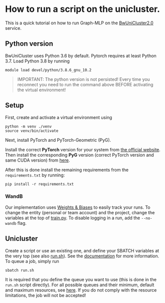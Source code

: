 # How to run a script on the unicluster.
This is a quick tutorial on how to run Graph-MLP on the [BwUniCluster2.0](https://www.scc.kit.edu/en/services/bwUniCluster_2.0.php) service.

## Python version
BwUniCluster uses Python 3.6 by default. Pytorch requires at least Python 3.7.
Load Python 3.8 by running
```shell
module load devel/python/3.8.6_gnu_10.2
```
> IMPORTANT: The python version is not persisted! Every time you reconnect you need to run the command above BEFORE activating the virtual environment!

## Setup
First, create and activate a virtual environment using
```shell
python -m venv ./venv
source venv/bin/activate
```
Next, install PyTorch and PyTorch-Geometric (PyG).

Install the correct **PyTorch** version for your system from [the official website](https://pytorch.org/get-started/locally/).
Then install the corresponding **PyG** version (correct PyTorch version and same CUDA version) from [here](https://pytorch-geometric.readthedocs.io/en/latest/install/installation.html).

After this is done install the remaining requirements from the `requirements.txt` by running:
```shell
pip install -r requirements.txt
```

### WandB
Our implementation uses [Weights & Biases](https://wandb.ai/site) to easily track your runs.
To change the entity (personal or team account) and the project, change the variables at the top of [train.py](./train.py).
To disable logging in a run, add the `--no-wandb` flag.


## Unicluster
Create a script or use an existing one, and define your SBATCH variables at the very top (see also [run.sh](./run.sh)).
See the [documentation](https://wiki.bwhpc.de/e/BwUniCluster2.0/Slurm#Job_Submission_:_sbatch) for more information.
To queue a job, simply run
```shell
sbatch run.sh
```
It is required that you define the queue you want to use (this is done in the `run.sh` script directly).
For all possible queues and their minimum, default and maximum resources, see [here](https://wiki.bwhpc.de/e/BwUniCluster2.0/Batch_Queues#sbatch_-p_queue).
If you do not comply with the resource limitations, the job will not be accepted!
